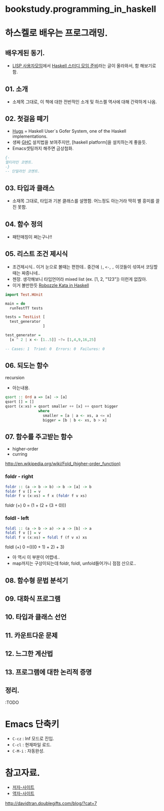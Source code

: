 bookstudy.programming_in_haskell
================================

# 하스켈로 배우는 프로그래밍.

## 배우게된 동기.
 * [LISP 사용자모임]에서 [Haskell 스터디 모임 준비](http://cafe.naver.com/lisper/1852)라는 글이 올라와서, 함 해보기로함.


## 01. 소개
 - 소제목 그대로, 이 책에 대한 전반적인 소개 및 하스켈 역사에 대해 간략하게 나옴.

## 02. 첫걸음 떼기
 - [Hugs][Hugs - haskellwiki] = Haskell User´s Gofer System, one of the Haskell implementations.
 - 생짜 [GHC] 설치법을 보여주지만, [haskell platform]을 설치하는게 좋을듯.
 - Emacs셋팅까지 해주면 금상첨화.

````haskell
{-
멀티라인 코멘트.
-}
-- 단일라인 코멘트.
````

## 03. 타입과 클래스
 - 소재목 그대로, 타입과 기본 클래스를 설명함. 어느정도 아는거라 딱히 별 흥미를 끌진 못함.

## 04. 함수 정의
 - 패턴매칭이 쩌는구나!!

## 05. 리스트 조건 제시식
 - 조건제시식.. 이거 눈으로 볼때는 편한데.. 중간에 `|`, `<-`, `,` 이것들이 섞여서 코딩할때는 짜증나네..
 - 젠장. 생각해보니 타입언어라 mixed list (ex. [1, 2, "123"]) 이런게 없잖아.
 - 이거 볼만한듯 [Robozzle Kata in Haskell]

```haskell
import Test.HUnit

main = do
  runTestTT tests

tests = TestList [
  test_generator
                 ]

test_generator =
  [x ^ 2 | x <- [1..5]] ~?= [1,4,9,16,25]
  
-- Cases: 1  Tried: 0  Errors: 0  Failures: 0
```
## 06. 되도는 함수
recursion

 - 아는내용.


```haskell
qsort :: Ord a => [a] -> [a]
qsort [] = []
qsort (x:xs) = qsort smaller ++ [x] ++ qsort bigger
               where
                 smaller = [a | a <- xs, a <= x]
                 bigger = [b | b <- xs, b > x]

```

## 07. 함수를 주고받는 함수
* higher-order
* curring

http://en.wikipedia.org/wiki/Fold_(higher-order_function)

### foldr - right
```haskell
foldr :: (a -> b -> b) -> b -> [a] -> b
foldr f v [] = v
foldr f v (x:xs) = f x (foldr f v xs)
```

foldr (+) 0 = (1 + (2 + (3 + 0)))

### foldl - left
```haskell
foldl :: (a -> b -> a) -> a -> [b] -> a
foldl f v [] = v
foldl f v (x:xs) = foldl f (f v x) xs
```

foldl (+) 0 =(((0 + 1) + 2) + 3)


- 아 역시 이 부분이 어렵네..
- map까지는 구상이되는데 foldr, foldl, unfold들어가니 점점 산으로..

## 08. 함수형 문법 분석기

## 09. 대화식 프로그램

## 10. 타입과 클래스 선언

## 11. 카운트다운 문제

## 12. 느그한 계산법

## 13. 프로그램에 대한 논리적 증명

## 정리.
:TODO

# Emacs 단축키
 - `C-cz` : Inf 모드로 진입.
 - `C-cl` : 현재파일 로드.
 - `C-M-i` : 자동완성.

# 참고자료.
 - [저자-사이트]
 - [역자-사이트]

http://davidtran.doublegifts.com/blog/?cat=7

 [저자-사이트]: http://www.cs.nott.ac.uk/~gmh/book.html
 [역자-사이트]: http://pl.pusan.ac.kr/~haskell/wiki/
 [LISP 사용자모임]: http://cafe.naver.com/lisper
 [Hugs - haskellwiki]: http://www.haskell.org/haskellwiki/Hugs
 [GHC]: http://www.haskell.org/ghc/
 [haskell platoform]: http://www.haskell.org/platform/
 [Robozzle Kata in Haskell]: http://vimeo.com/8445870